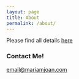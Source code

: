 ```yaml
---
layout: page
title: About
permalink: /about/
---
```


Please find all details [here](https://mariamjoan.herokuapp.com/#about)

### Contact Me!

[email@mariamjoan.com](https://mariamjoan.herokuapp.com/#contact)

